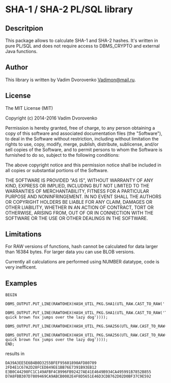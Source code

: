SHA-1 / SHA-2 PL/SQL library
============================

Descritpion
-----------
This package allows to calculate SHA-1 and SHA-2 hashes. It's written in pure 
PL/SQL and does not require access to DBMS_CRYPTO and external Java functions.

Author
------
This library is written by Vadim Dvorovenko <Vadimon@mail.ru>.

License
-------
The MIT License (MIT)

Copyright (c) 2014-2016 Vadim Dvorovenko

Permission is hereby granted, free of charge, to any person obtaining a copy
 of this software and associated documentation files (the "Software"), to deal
 in the Software without restriction, including without limitation the rights
 to use, copy, modify, merge, publish, distribute, sublicense, and/or sell
 copies of the Software, and to permit persons to whom the Software is
 furnished to do so, subject to the following conditions:

The above copyright notice and this permission notice shall be included in
 all copies or substantial portions of the Software.

THE SOFTWARE IS PROVIDED "AS IS", WITHOUT WARRANTY OF ANY KIND, EXPRESS OR
 IMPLIED, INCLUDING BUT NOT LIMITED TO THE WARRANTIES OF MERCHANTABILITY,
 FITNESS FOR A PARTICULAR PURPOSE AND NONINFRINGEMENT. IN NO EVENT SHALL THE
 AUTHORS OR COPYRIGHT HOLDERS BE LIABLE FOR ANY CLAIM, DAMAGES OR OTHER
 LIABILITY, WHETHER IN AN ACTION OF CONTRACT, TORT OR OTHERWISE, ARISING FROM,
 OUT OF OR IN CONNECTION WITH THE SOFTWARE OR THE USE OR OTHER DEALINGS IN
 THE SOFTWARE.

Limitations
-----------
For RAW versions of functions, hash cannot be calculated for data larger than 16384 bytes. 
For larger data you can use BLOB versions.

Currently all calculations are performed using NUMBER datatype, code is very 
inefficent.

Examples
--------

```
BEGIN
  DBMS_OUTPUT.PUT_LINE(RAWTOHEX(HASH_UTIL_PKG.SHA1(UTL_RAW.CAST_TO_RAW(''))));
  DBMS_OUTPUT.PUT_LINE(RAWTOHEX(HASH_UTIL_PKG.SHA1(UTL_RAW.CAST_TO_RAW('The quick brown fox jumps over the lazy dog'))));
  DBMS_OUTPUT.PUT_LINE(RAWTOHEX(HASH_UTIL_PKG.SHA256(UTL_RAW.CAST_TO_RAW(''))));
  DBMS_OUTPUT.PUT_LINE(RAWTOHEX(HASH_UTIL_PKG.SHA256(UTL_RAW.CAST_TO_RAW('The quick brown fox jumps over the lazy dog'))));
END;
```
results in

```
DA39A3EE5E6B4B0D3255BFEF95601890AFD80709
2FD4E1C67A2D28FCED849EE1BB76E7391B93EB12
E3B0C44298FC1C149AFBF4C8996FB92427AE41E4649B934CA495991B7852B855
D7A8FBB307D7809469CA9ABCB0082E4F8D5651E46D3CDB762D02D0BF37C9E592
```